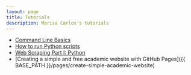 ```yaml
---
layout: page
title: Tutorials
description: Marisa Carlos's tutorials
---
```


- [Command Line Basics](http://marisacarlos.com/pages/command-line-basics)
- [How to run Python scripts](http://marisacarlos.com/pages/how-to-run-python-file)
- [Web Scraping Part I: Python](http://marisacarlos.com/pages/web-scraping-python)
- [Creating a simple and free academic website with GitHub Pages]({{ BASE_PATH }}/pages/create-simple-academic-website)

<!---
- 

--->
